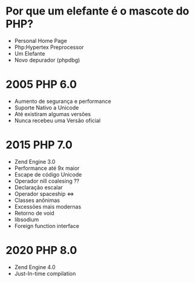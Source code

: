 # Por que um elefante é o mascote do PHP?

- Personal Home Page
- Php:Hypertex Preprocessor
- Um Elefante
- Novo depurador (phpdbg)

# 2005 PHP 6.0

- Aumento de segurança e performance
- Suporte Nativo a Unicode
- Até existiram algumas versões
- Nunca recebeu uma Versão oficial

# 2015 PHP 7.0

- Zend Engine 3.0
- Performance até 9x maior
- Escape de código Unicode
- Operador nill coalesing ??
- Declaração escalar
- Operador spaceship <=>
- Classes anônimas
- Excessões mais modernas
- Retorno de void
- libsodium
- Foreign function interface

# 2020 PHP 8.0
- Zend Engine 4.0
- Just-In-time compilation
